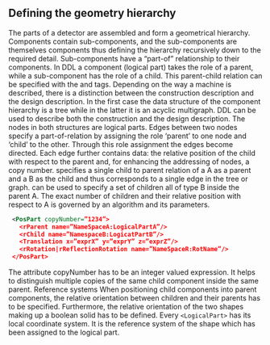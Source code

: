 ## Defining the geometry hierarchy
The parts of a detector are assembled and form a geometrical hierarchy. Components contain sub-components, and the sub-components are themselves components thus defining the hierarchy recursively down to the required detail. Sub-components have a “part-of” relationship to their components. In DDL a component (logical part) takes the role of a parent, while a sub-component has the role of a child. This parent-child relation can be specified with the <PosPart> and <Algorithm> tags.
Depending on the way a machine is described, there is a distinction between the construction description and the design description. In the first case the data structure of the component hierarchy is a tree while in the latter it is an acyclic multigraph. DDL can be used to describe both the construction and the design description. The nodes in both structures are logical parts. Edges between two nodes specify a part-of-relation by assigning the role ‘parent’ to one node and ‘child’ to the other. Through this role assignment the edges become directed. Each edge further contains data: the relative position of the child with respect to the parent and, for enhancing the addressing of nodes, a copy number. <PosPart> specifies a single child to parent relation of a <LogicalPart> A as a parent and a <LogicalPart> B as the child and thus corresponds to a single edge in the tree or graph. <Algorithm> can be used to specify a set of children all  of type B inside the parent A. The exact number of children and their relative position with respect to A is governed by an algorithm and its parameters.

 ```xml
  <PosPart copyNumber=”1234”>
    <rParent name=”NameSpaceA:LogicalPartA”/>
    <rChild name=”NamespaceB:LogicatPartB”/>
    <Translation x=”exprX” y=”exprY” z=”exprZ”/>
    <rRotation|rReflectionRotation name=”NameSpaceR:RotName”/>
  </PosPart>
```
  
The attribute copyNumber has to be an integer valued expression. It helps to distinguish multiple copies of the same child component inside the same parent.
Reference systems
When positioning child components into parent components, the relative orientation between children and their parents has to be specified. Furthermore, the relative orientation of the two shapes making up a boolean solid has to be defined.
Every ```<LogicalPart>``` has its local coordinate system. It is the reference system of the shape which has been assigned to the logical part.
